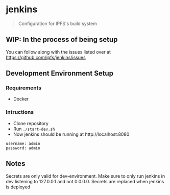 # jenkins
> Configuration for IPFS's build system

## WIP: In the process of being setup

You can follow along with the issues listed over at https://github.com/ipfs/jenkins/issues

## Development Environment Setup

### Requirements

* Docker

### Intructions

* Clone repository
* Run `./start-dev.sh`
* Now jenkins should be running at http://localhost:8080

```
username: admin
password: admin
```


## Notes

Secrets are only valid for dev-environment. Make sure to only run jenkins in dev
listening to 127.0.0.1 and not 0.0.0.0. Secrets are replaced when jenkins is deployed
